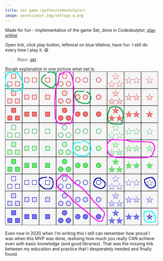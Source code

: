 ```yaml
---
title: Set game (python/codeskulptor)
image: assets/post_img/setlogo_w.png
---
```

Made for fun - implementation of the game Set, done in Codeskulptor, [play online](http://www.codeskulptor.org/#user47_tpZDhJLZSNJthRJ.py)

Open link, click play button, leftmost on blue titleline, have fun. I still do every time I play it. :smile:

> Repo: [set](https://github.com/inesucrvenom/set).

<!--more-->
Rough explanation in one picture what set is:
![set-example](https://raw.githubusercontent.com/inesucrvenom/set/master/assets/set30-examples.png)

Even now in 2020 when I'm writing this I still can remember how proud I was when this MVP was done, realising how much you really CAN achieve even with basic knowledge (and good libraries). That was the missing link between my education and practice that I desperately needed and finally found.
